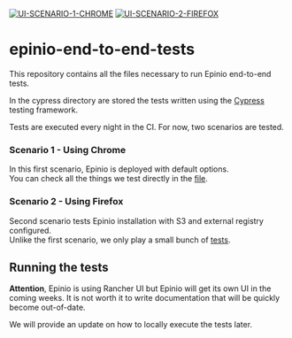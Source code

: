 [![UI-SCENARIO-1-CHROME](https://github.com/epinio/epinio-end-to-end-tests/actions/workflows/scenario_1_cypress_chrome.yml/badge.svg?event=schedule)](https://github.com/epinio/epinio-end-to-end-tests/actions/workflows/scenario_1_cypress_chrome.yml)
[![UI-SCENARIO-2-FIREFOX](https://github.com/epinio/epinio-end-to-end-tests/actions/workflows/scenario_2_cypress_firefox.yml/badge.svg?event=schedule)](https://github.com/epinio/epinio-end-to-end-tests/actions/workflows/scenario_2_cypress_firefox.yml)
# epinio-end-to-end-tests
This repository contains all the files necessary to run Epinio end-to-end tests.

In the cypress directory are stored the tests written using the [Cypress](https://www.cypress.io/) testing framework.

Tests are executed every night in the CI. For now, two scenarios are tested.
### Scenario 1 - Using Chrome
In this first scenario, Epinio is deployed with default options. </br>
You can check all the things we test directly in the [file](./cypress/integration/scenarios/with_default_options.spec.ts).

### Scenario 2 - Using Firefox
Second scenario tests Epinio installation with S3 and external registry configured. </br>
Unlike the first scenario, we only play a small bunch of [tests](./cypress/integration/scenarios/with_s3_and_external_registry.spec.ts).

## Running the tests

__Attention__, Epinio is using Rancher UI but Epinio will get its own UI in the coming weeks.
It is not worth it to write documentation that will be quickly become out-of-date.

We will provide an update on how to locally execute the tests later.
